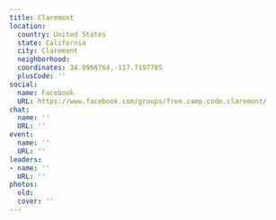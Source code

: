 ```yaml
---
title: Claremont
location:
  country: United States
  state: California
  city: Claremont
  neighborhood: 
  coordinates: 34.0966764,-117.7197785
  plusCode: ''
social:
  name: Facebook
  URL: https://www.facebook.com/groups/free.camp.code.claremont/
chat:
  name: ''
  URL: ''
event:
  name: ''
  URL: ''
leaders:
- name: ''
  URL: ''
photos:
  old: 
  cover: ''
---
```

